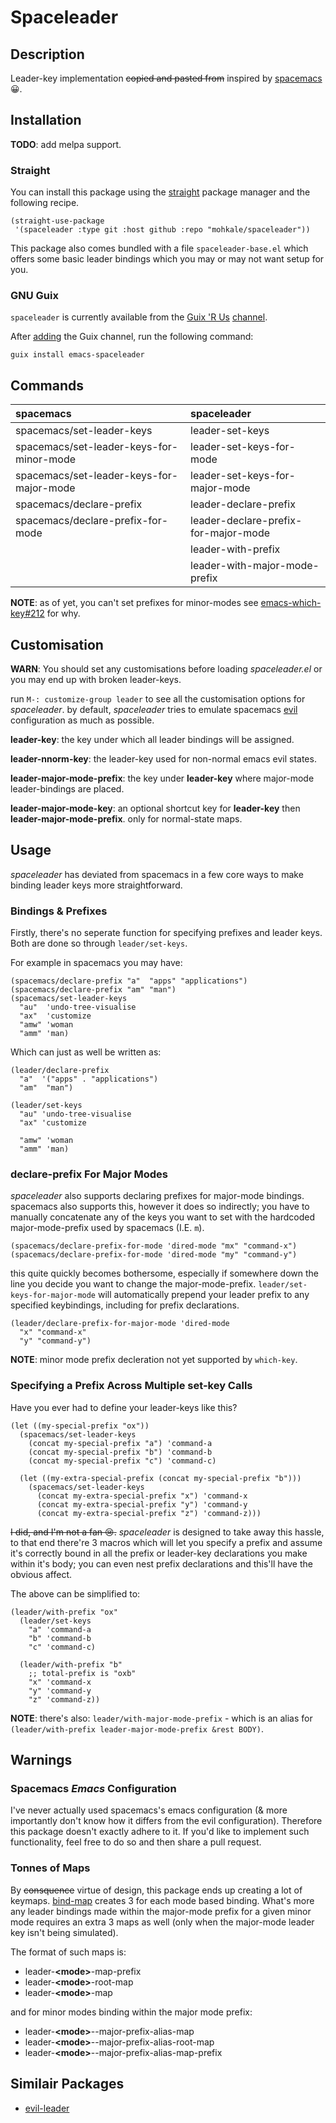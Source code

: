 # Spaceleader

## Description

Leader-key implementation ~~copied and pasted from~~ inspired by
[spacemacs](https://github.com/syl20bnr/spacemacs) :grinning:.

## Installation

**TODO**: add melpa support.

### Straight

You can install this package using the [straight][straight] package manager and the
following recipe.

[straight]: https://github.com/raxod502/straight.el

```elisp
(straight-use-package
 '(spaceleader :type git :host github :repo "mohkale/spaceleader"))
```

This package also comes bundled with a file `spaceleader-base.el` which offers some
basic leader bindings which you may or may not want setup for you.

### GNU Guix

`spaceleader` is currently available from the [Guix 'R Us](https://whereis.みんな/) [channel](https://guix.gnu.org/manual/en/html_node/Channels.html).

After [adding](https://git.sr.ht/~whereiseveryone/guixrus#usage) the Guix channel, run the following command:
 
```elisp
guix install emacs-spaceleader
```

## Commands

| spacemacs                                | spaceleader                          |
|:-----------------------------------------|:-------------------------------------|
| spacemacs/set-leader-keys                | leader-set-keys                      |
| spacemacs/set-leader-keys-for-minor-mode | leader-set-keys-for-mode             |
| spacemacs/set-leader-keys-for-major-mode | leader-set-keys-for-major-mode       |
| spacemacs/declare-prefix                 | leader-declare-prefix                |
| spacemacs/declare-prefix-for-mode        | leader-declare-prefix-for-major-mode |
|                                          | leader-with-prefix                   |
|                                          | leader-with-major-mode-prefix        |

**NOTE**: as of yet, you can't set prefixes for minor-modes see
[emacs-which-key#212](https://github.com/justbur/emacs-which-key/issues/212)
for why.

## Customisation

**WARN**: You should set any customisations before loading *spaceleader.el* or you may
end up with broken leader-keys.

run `M-: customize-group leader` to see all the customisation options for *spaceleader*.
by default, *spaceleader* tries to emulate spacemacs [evil](https://github.com/emacs-evil/evil)
configuration as much as possible.

**leader-key**: the key under which all leader bindings will be assigned.

**leader-nnorm-key**: the leader-key used for non-normal emacs evil states.

**leader-major-mode-prefix**: the key under **leader-key** where major-mode leader-bindings are placed.

**leader-major-mode-key**: an optional shortcut key for **leader-key** then **leader-major-mode-prefix**.
only for normal-state maps.

## Usage

*spaceleader* has deviated from spacemacs in a few core ways to make binding leader
keys more straightforward.

### Bindings &amp; Prefixes

Firstly, there's no seperate function for specifying prefixes and leader keys. Both
are done so through `leader/set-keys`.

For example in spacemacs you may have:

```elisp
(spacemacs/declare-prefix "a"  "apps" "applications")
(spacemacs/declare-prefix "am" "man")
(spacemacs/set-leader-keys
  "au"  'undo-tree-visualise
  "ax"  'customize
  "amw" 'woman
  "amm" 'man)
```

Which can just as well be written as:

```elisp
(leader/declare-prefix
  "a"  '("apps" . "applications")
  "am"  "man")

(leader/set-keys
  "au" 'undo-tree-visualise
  "ax" 'customize

  "amw" 'woman
  "amm" 'man)
```

### declare-prefix For Major Modes

*spaceleader* also supports declaring prefixes for major-mode bindings. spacemacs
also supports this, however it does so indirectly; you have to manually concatenate
any of the keys you want to set with the hardcoded major-mode-prefix used by spacemacs
(I.E. `m`).

```elisp
(spacemacs/declare-prefix-for-mode 'dired-mode "mx" "command-x")
(spacemacs/declare-prefix-for-mode 'dired-mode "my" "command-y")
```

this quite quickly becomes bothersome, especially if somewhere down the line you decide you want to
change the major-mode-prefix. `leader/set-keys-for-major-mode` will automatically prepend your leader
prefix to any specified keybindings, including for prefix declarations.

```elisp
(leader/declare-prefix-for-major-mode 'dired-mode
  "x" "command-x"
  "y" "command-y")
```

**NOTE**: minor mode prefix decleration not yet supported by `which-key`.

### Specifying a Prefix Across Multiple set-key Calls

Have you ever had to define your leader-keys like this?

```elisp
(let ((my-special-prefix "ox"))
  (spacemacs/set-leader-keys
    (concat my-special-prefix "a") 'command-a
    (concat my-special-prefix "b") 'command-b
    (concat my-special-prefix "c") 'command-c)

  (let ((my-extra-special-prefix (concat my-special-prefix "b")))
    (spacemacs/set-leader-keys
      (concat my-extra-special-prefix "x") 'command-x
      (concat my-extra-special-prefix "y") 'command-y
      (concat my-extra-special-prefix "z") 'command-z)))
```

~~I did, and I'm not a fan :cry:.~~ *spaceleader* is designed to take away this hassle, to that
end there're 3 macros which will let you specify a prefix and assume it's correctly bound in
all the prefix or leader-key declarations you make within it's body; you can even nest prefix
declarations and this'll have the obvious affect.

The above can be simplified to:

```elisp
(leader/with-prefix "ox"
  (leader/set-keys
    "a" 'command-a
    "b" 'command-b
    "c" 'command-c)

  (leader/with-prefix "b"
    ;; total-prefix is "oxb"
    "x" 'command-x
    "y" 'command-y
    "z" 'command-z))
```

**NOTE**: there's also: `leader/with-major-mode-prefix` - which is an alias for
`(leader/with-prefix leader-major-mode-prefix &rest BODY)`.

## Warnings

### Spacemacs *Emacs* Configuration

I've never actually used spacemacs's emacs configuration (& more importantly don't know how
it differs from the evil configuration). Therefore this package doesn't exactly adhere to it.
If you'd like to implement such functionality, feel free to do so and then share a pull request.

### Tonnes of Maps

By ~~consquence~~ virtue of design, this package ends up creating a lot of keymaps.
[bind-map][emacs-bind-map] creates 3 for each mode based binding. What's more any leader
bindings made within the major-mode prefix for a given minor mode requires an extra 3 maps
as well (only when the major-mode leader key isn't being simulated).

The format of such maps is:

- leader-**&lt;mode&gt;**-map-prefix
- leader-**&lt;mode&gt;**-root-map
- leader-**&lt;mode&gt;**-map

and for minor modes binding within the major mode prefix:

- leader-**&lt;mode&gt;**--major-prefix-alias-map
- leader-**&lt;mode&gt;**--major-prefix-alias-root-map
- leader-**&lt;mode&gt;**--major-prefix-alias-map-prefix

[emacs-bind-map]: https://github.com/justbur/emacs-bind-map

## Similair Packages

- [evil-leader](https://github.com/cofi/evil-leader)
